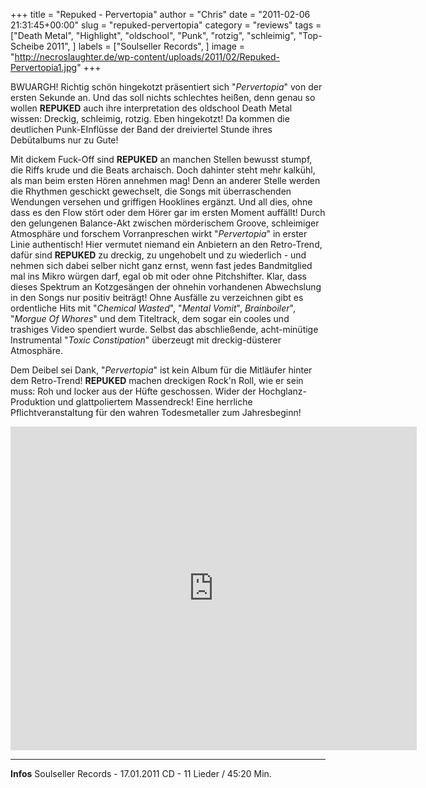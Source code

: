 +++
title = "Repuked - Pervertopia"
author = "Chris"
date = "2011-02-06 21:31:45+00:00"
slug = "repuked-pervertopia"
category = "reviews"
tags = ["Death Metal", "Highlight", "oldschool", "Punk", "rotzig", "schleimig", "Top-Scheibe 2011", ]
labels = ["Soulseller Records", ]
image = "http://necroslaughter.de/wp-content/uploads/2011/02/Repuked-Pervertopia1.jpg"
+++

<center></center>

BWUARGH! Richtig schön hingekotzt präsentiert sich "_Pervertopia_" von der ersten Sekunde an. Und das soll nichts schlechtes heißen, denn genau so wollen **REPUKED** auch ihre interpretation des oldschool Death Metal wissen: Dreckig, schleimig, rotzig. Eben hingekotzt! Da kommen die deutlichen Punk-EInflüsse der Band der dreiviertel Stunde ihres Debütalbums nur zu Gute!

Mit dickem Fuck-Off sind **REPUKED** an manchen Stellen bewusst stumpf, die Riffs krude und die Beats archaisch. Doch dahinter steht mehr kalkühl, als man beim ersten Hören annehmen mag! Denn an anderer Stelle werden die Rhythmen geschickt gewechselt, die Songs mit überraschenden Wendungen versehen und griffigen Hooklines ergänzt. Und all dies, ohne dass es den Flow stört oder dem Hörer gar im ersten Moment auffällt! Durch den gelungenen Balance-Akt zwischen mörderischem Groove, schleimiger Atmosphäre und forschem Vorranpreschen wirkt "_Pervertopia_" in erster Linie authentisch! Hier vermutet niemand ein Anbietern an den Retro-Trend, dafür sind **REPUKED** zu dreckig, zu ungehobelt und zu wiederlich - und nehmen sich dabei selber nicht ganz ernst, wenn fast jedes Bandmitglied mal ins Mikro würgen darf, egal ob mit oder ohne Pitchshifter. Klar, dass dieses Spektrum an Kotzgesängen der ohnehin vorhandenen Abwechslung in den Songs nur positiv beiträgt! Ohne Ausfälle zu verzeichnen gibt es ordentliche Hits mit "_Chemical Wasted_", "_Mental Vomit_", _Brainboiler_", "_Morgue Of Whores_" und dem Titeltrack, dem sogar ein cooles und trashiges Video spendiert wurde. Selbst das abschließende, acht-minütige Instrumental "_Toxic Constipation_" überzeugt mit dreckig-düsterer Atmosphäre.

Dem Deibel sei Dank, "_Pervertopia_" ist kein Album für die Mitläufer hinter dem Retro-Trend! **REPUKED** machen dreckigen Rock'n Roll, wie er sein muss: Roh und locker aus der Hüfte geschossen. Wider der Hochglanz-Produktion und glattpoliertem Massendreck! Eine herrliche Pflichtveranstaltung für den wahren Todesmetaller zum Jahresbeginn!

<iframe allowfullscreen="" frameborder="0" height="518" src="http://www.youtube.com/embed/P4udjqQ_hvw" title="YouTube video player" width="650"></iframe>





---
**Infos**
Soulseller Records - 17.01.2011
CD - 11 Lieder / 45:20 Min.
